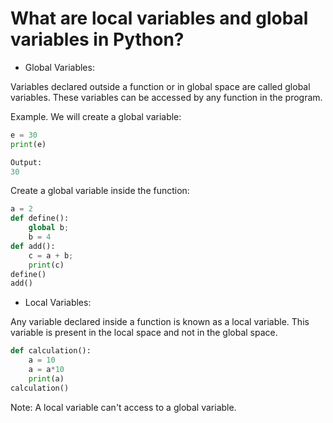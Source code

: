 # What are local variables and global variables in Python?

* Global Variables:

Variables declared outside a function or in global space are called global variables. These variables can be accessed by any function in the program.

Example. We will create a global variable:

```python
e = 30
print(e)

Output: 
30
```

Create a global variable inside the function:

```python
a = 2
def define():
    global b;
    b = 4
def add():
    c = a + b;
    print(c)
define()
add()
```

* Local Variables:

Any variable declared inside a function is known as a local variable. This variable is present in the local space and not in the global space.

```python
def calculation():
    a = 10
    a = a*10
    print(a)
calculation()
```

Note: A local variable can't access to a global variable.

